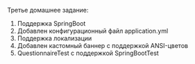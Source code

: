 Третье домашнее задание:
1. Поддержка SpringBoot
2. Добавлен конфигурационный файл application.yml
3. Поддержка локализации 
4. Добавлен кастомный баннер с поддержкой ANSI-цветов
5. QuestionnaireTest с поддержкой SpringBootTest